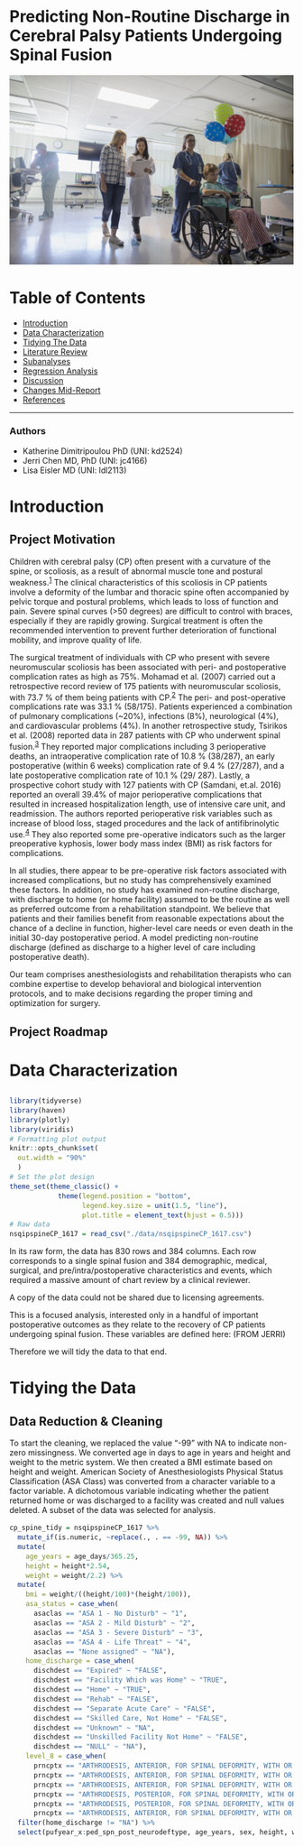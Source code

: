 Predicting Non-Routine Discharge in Cerebral Palsy Patients Undergoing
Spinal Fusion
================

![Wheelchair](./images/wheelchair.jpg)

# Table of Contents

  - <a href="#intro">Introduction</a>
  - <a href="#characterize">Data Characterization</a>
  - <a href="#tidying">Tidying The Data</a>
  - <a href="#lit">Literature Review</a>
  - <a href="#sub">Subanalyses</a>
  - <a href="#regress">Regression Analysis</a>
  - <a href="#conclusion">Discussion</a>
  - <a href="#changes">Changes Mid-Report</a>
  - <a href="#refs">References</a>

-----

### Authors

  - Katherine Dimitripoulou PhD (UNI: kd2524)
  - Jerri Chen MD, PhD (UNI: jc4166)
  - Lisa Eisler MD (UNI: ldl2113)

<h1 id="intro">

Introduction

</h1>

## Project Motivation

Children with cerebral palsy (CP) often present with a curvature of the
spine, or scoliosis, as a result of abnormal muscle tone and postural
weakness.<sup>[1](https://www.flintrehab.com/2019/cerebral-palsy-scoliosis/)</sup>
The clinical characteristics of this scoliosis in CP patients involve a
deformity of the lumbar and thoracic spine often accompanied by pelvic
torque and postural problems, which leads to loss of function and pain.
Severe spinal curves (\>50 degrees) are difficult to control with
braces, especially if they are rapidly growing. Surgical treatment is
often the recommended intervention to prevent further deterioration of
functional mobility, and improve quality of life.

The surgical treatment of individuals with CP who present with severe
neuromuscular scoliosis has been associated with peri- and postoperative
complication rates as high as 75%. Mohamad et al. (2007) carried out a
retrospective record review of 175 patients with neuromuscular
scoliosis, with 73.7 % of them being patients with
CP.<sup>[2](https://www.ncbi.nlm.nih.gov/pubmed/17513958/)</sup> The
peri- and post-operative complications rate was 33.1 % (58/175).
Patients experienced a combination of pulmonary complications (\~20%),
infections (8%), neurological (4%), and cardiovascular problems (4%). In
another retrospective study, Tsirikos et al. (2008) reported data in 287
patients with CP who underwent spinal
fusion.<sup>[3](https://www.ncbi.nlm.nih.gov/pubmed/18449049/)</sup>
They reported major complications including 3 perioperative deaths, an
intraoperative complication rate of 10.8 % (38/287), an early
postoperative (within 6 weeks) complication rate of 9.4 % (27/287), and
a late postoperative complication rate of 10.1 % (29/ 287). Lastly, a
prospective cohort study with 127 patients with CP (Samdani, et.al.
2016) reported an overall 39.4% of major perioperative complications
that resulted in increased hospitalization length, use of intensive care
unit, and readmission. The authors reported perioperative risk variables
such as increase of blood loss, staged procedures and the lack of
antifibrinolytic
use.<sup>[4](https://www.ncbi.nlm.nih.gov/pubmed/26148567/)</sup> They
also reported some pre-operative indicators such as the larger
preoperative kyphosis, lower body mass index (BMI) as risk factors for
complications.

In all studies, there appear to be pre-operative risk factors associated
with increased complications, but no study has comprehensively examined
these factors. In addition, no study has examined non-routine discharge,
with discharge to home (or home facility) assumed to be the routine as
well as preferred outcome from a rehabilitation standpoint. We believe
that patients and their families benefit from reasonable expectations
about the chance of a decline in function, higher-level care needs or
even death in the initial 30-day postoperative period. A model
predicting non-routine discharge (defined as discharge to a higher level
of care including postoperative death).

Our team comprises anesthesiologists and rehabilitation therapists who
can combine expertise to develop behavioral and biological intervention
protocols, and to make decisions regarding the proper timing and
optimization for surgery.

## Project Roadmap

<h1 id="characterize">

Data Characterization

</h1>

``` r
library(tidyverse)
library(haven)
library(plotly)
library(viridis)
# Formatting plot output
knitr::opts_chunk$set(
  out.width = "90%"
  )
# Set the plot design
theme_set(theme_classic() + 
            theme(legend.position = "bottom", 
                  legend.key.size = unit(1.5, "line"),
                  plot.title = element_text(hjust = 0.5)))
# Raw data
nsqipspineCP_1617 = read_csv("./data/nsqipspineCP_1617.csv")
```

In its raw form, the data has 830 rows and 384 columns. Each row
corresponds to a single spinal fusion and 384 demographic, medical,
surgical, and pre/intra/postoperative characteristics and events, which
required a massive amount of chart review by a clinical reviewer.

A copy of the data could not be shared due to licensing agreements.

This is a focused analysis, interested only in a handful of important
postoperative outcomes as they relate to the recovery of CP patients
undergoing spinal fusion. These variables are defined here: (FROM JERRI)

Therefore we will tidy the data to that end.

<h1 id="tidying">

Tidying the Data

</h1>

## Data Reduction & Cleaning

To start the cleaning, we replaced the value “-99” with NA to indicate
non-zero missingness. We converted age in days to age in years and
height and weight to the metric system. We then created a BMI estimate
based on height and weight. American Society of Anesthesiologists
Physical Status Classification (ASA Class) was converted from a
character variable to a factor variable. A dichotomous variable
indicating whether the patient returned home or was discharged to a
facility was created and null values deleted. A subset of the data was
selected for analysis.

``` r
cp_spine_tidy = nsqipspineCP_1617 %>%
  mutate_if(is.numeric, ~replace(., . == -99, NA)) %>%
  mutate(
    age_years = age_days/365.25,
    height = height*2.54,
    weight = weight/2.2) %>%
  mutate(
    bmi = weight/((height/100)*(height/100)),
    asa_status = case_when(
      asaclas == "ASA 1 - No Disturb" ~ "1",
      asaclas == "ASA 2 - Mild Disturb" ~ "2",
      asaclas == "ASA 3 - Severe Disturb" ~ "3",
      asaclas == "ASA 4 - Life Threat" ~ "4",
      asaclas == "None assigned" ~ "NA"),
    home_discharge = case_when(
      dischdest == "Expired" ~ "FALSE",
      dischdest == "Facility Which was Home" ~ "TRUE",
      dischdest == "Home" ~ "TRUE",
      dischdest == "Rehab" ~ "FALSE",
      dischdest == "Separate Acute Care" ~ "FALSE",
      dischdest == "Skilled Care, Not Home" ~ "FALSE",
      dischdest == "Unknown" ~ "NA",
      dischdest == "Unskilled Facility Not Home" ~ "FALSE",
      dischdest == "NULL" ~ "NA"),
    level_8 = case_when(
      prncptx == "ARTHRODESIS, ANTERIOR, FOR SPINAL DEFORMITY, WITH OR WITHOUT CAST; 2 TO 3 VERTEBRAL SEGMENTS" ~ "FALSE",
      prncptx == "ARTHRODESIS, ANTERIOR, FOR SPINAL DEFORMITY, WITH OR WITHOUT CAST; 4 TO 7 VERTEBRAL SEGMENTS" ~ "FALSE",
      prncptx == "ARTHRODESIS, ANTERIOR, FOR SPINAL DEFORMITY, WITH OR WITHOUT CAST; 8 OR MORE VERTEBRAL SEGMENTS" ~ "TRUE",
      prncptx == "ARTHRODESIS, POSTERIOR, FOR SPINAL DEFORMITY, WITH OR WITHOUT CAST; UP TO 6 VERTEBRAL SEGMENTS" ~ "FALSE",
      prncptx == "ARTHRODESIS, POSTERIOR, FOR SPINAL DEFORMITY, WITH OR WITHOUT CAST; 7 TO 12 VERTEBRAL SEGMENTS" ~ "TRUE",
      prncptx == "ARTHRODESIS, ANTERIOR, FOR SPINAL DEFORMITY, WITH OR WITHOUT CAST; 13 OR MORE VERTEBRAL SEGMENTS" ~ "TRUE")) %>%
  filter(home_discharge != "NA") %>% 
  select(pufyear_x:ped_spn_post_neurodeftype, age_years, sex, height, weight, bmi, ethnicity_hispanic, race, asa_status, transt, ventilat, asthma, hxcld, oxygen_sup, crf, impcogstat, seizure, nutr_support, hemodisorder, level_8, optime, tothlos, d_opto_dis, death30yn, supinfec, wndinfd, orgspcssi, dehis, oupneumo, pulembol, renainsf, urninfec, cszre, neurodef, cdarrest, othbleed, bleed_ml_tot, othcdiff, othsysep, unplannedreadmission1, reoperation, dischdest, home_discharge)
```

